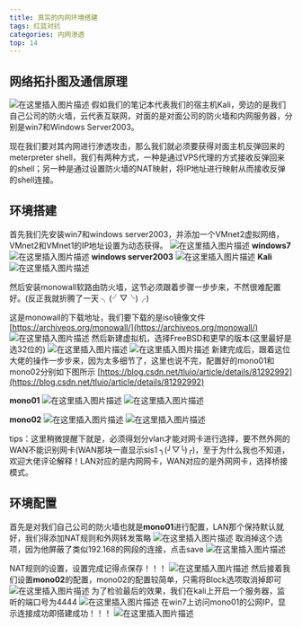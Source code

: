 ```yaml
---
title: 真实的内网环境搭建
tags: 红蓝对抗
categories: 内网渗透
top: 14
---
```

## 网络拓扑图及通信原理
![在这里插入图片描述](https://img-blog.csdnimg.cn/20210320230449202.png?x-oss-process=image/watermark,type_ZmFuZ3poZW5naGVpdGk,shadow_10,text_aHR0cHM6Ly9ibG9nLmNzZG4ubmV0L3dlaXhpbl80NTAwNzA3Mw==,size_16,color_FFFFFF,t_70)
假如我们的笔记本代表我们的宿主机Kali，旁边的是我们自己公司的防火墙，云代表互联网，对面的是对面公司的防火墙和内网服务器，分别是win7和Windows Server2003。

现在我们要对其内网进行渗透攻击，那么我们就必须要获得对面主机反弹回来的meterpreter shell，我们有两种方式，一种是通过VPS代理的方式接收反弹回来的shell；另一种是通过设置防火墙的NAT映射，将IP地址进行映射从而接收反弹的shell连接。
<!--more-->
## 环境搭建
首先我们先安装win7和windows server2003，并添加一个VMnet2虚拟网络，VMnet2和VMnet1的IP地址设置为动态获得。
![在这里插入图片描述](https://img-blog.csdnimg.cn/20210320231302827.png?x-oss-process=image/watermark,type_ZmFuZ3poZW5naGVpdGk,shadow_10,text_aHR0cHM6Ly9ibG9nLmNzZG4ubmV0L3dlaXhpbl80NTAwNzA3Mw==,size_16,color_FFFFFF,t_70)
**windows7**
![在这里插入图片描述](https://img-blog.csdnimg.cn/20210320233341719.png?x-oss-process=image/watermark,type_ZmFuZ3poZW5naGVpdGk,shadow_10,text_aHR0cHM6Ly9ibG9nLmNzZG4ubmV0L3dlaXhpbl80NTAwNzA3Mw==,size_16,color_FFFFFF,t_70)
**windows server2003**
![在这里插入图片描述](https://img-blog.csdnimg.cn/20210320233413526.png?x-oss-process=image/watermark,type_ZmFuZ3poZW5naGVpdGk,shadow_10,text_aHR0cHM6Ly9ibG9nLmNzZG4ubmV0L3dlaXhpbl80NTAwNzA3Mw==,size_16,color_FFFFFF,t_70)
**Kali**
![在这里插入图片描述](https://img-blog.csdnimg.cn/20210320233447842.png?x-oss-process=image/watermark,type_ZmFuZ3poZW5naGVpdGk,shadow_10,text_aHR0cHM6Ly9ibG9nLmNzZG4ubmV0L3dlaXhpbl80NTAwNzA3Mw==,size_16,color_FFFFFF,t_70)
<!--more-->

然后安装monowall软路由防火墙，这节必须跟着步骤一步步来，不然很难配置好。(反正我就折腾了一天 ╮(╯▽╰)╭)

这是monowall的下载地址，我们要下载的是iso镜像文件
[https://archiveos.org/monowall/](https://archiveos.org/monowall/)
![在这里插入图片描述](https://img-blog.csdnimg.cn/20210320231702299.png?x-oss-process=image/watermark,type_ZmFuZ3poZW5naGVpdGk,shadow_10,text_aHR0cHM6Ly9ibG9nLmNzZG4ubmV0L3dlaXhpbl80NTAwNzA3Mw==,size_16,color_FFFFFF,t_70)
然后新建虚拟机，选择FreeBSD和更早的版本(这里最好是选32位的)
![在这里插入图片描述](https://img-blog.csdnimg.cn/20210320231847317.png?x-oss-process=image/watermark,type_ZmFuZ3poZW5naGVpdGk,shadow_10,text_aHR0cHM6Ly9ibG9nLmNzZG4ubmV0L3dlaXhpbl80NTAwNzA3Mw==,size_16,color_FFFFFF,t_70)
![在这里插入图片描述](https://img-blog.csdnimg.cn/202103202319019.png?x-oss-process=image/watermark,type_ZmFuZ3poZW5naGVpdGk,shadow_10,text_aHR0cHM6Ly9ibG9nLmNzZG4ubmV0L3dlaXhpbl80NTAwNzA3Mw==,size_16,color_FFFFFF,t_70)
新建完成后，跟着这位大佬的操作一步步来，因为太多细节了，这里也说不完，配置好的mono01和mono02分别如下图所示
[https://blog.csdn.net/tluio/article/details/81292992](https://blog.csdn.net/tluio/article/details/81292992)

**mono01**
![在这里插入图片描述](https://img-blog.csdnimg.cn/20210320232817531.png?x-oss-process=image/watermark,type_ZmFuZ3poZW5naGVpdGk,shadow_10,text_aHR0cHM6Ly9ibG9nLmNzZG4ubmV0L3dlaXhpbl80NTAwNzA3Mw==,size_16,color_FFFFFF,t_70)
![在这里插入图片描述](https://img-blog.csdnimg.cn/20210320233238948.png?x-oss-process=image/watermark,type_ZmFuZ3poZW5naGVpdGk,shadow_10,text_aHR0cHM6Ly9ibG9nLmNzZG4ubmV0L3dlaXhpbl80NTAwNzA3Mw==,size_16,color_FFFFFF,t_70)


**mono02**
![在这里插入图片描述](https://img-blog.csdnimg.cn/20210320232851327.png?x-oss-process=image/watermark,type_ZmFuZ3poZW5naGVpdGk,shadow_10,text_aHR0cHM6Ly9ibG9nLmNzZG4ubmV0L3dlaXhpbl80NTAwNzA3Mw==,size_16,color_FFFFFF,t_70)
![在这里插入图片描述](https://img-blog.csdnimg.cn/20210320233253742.png?x-oss-process=image/watermark,type_ZmFuZ3poZW5naGVpdGk,shadow_10,text_aHR0cHM6Ly9ibG9nLmNzZG4ubmV0L3dlaXhpbl80NTAwNzA3Mw==,size_16,color_FFFFFF,t_70)

tips：这里稍微提醒下就是，必须得划分vlan才能对网卡进行选择，要不然外网的WAN不能识别网卡(WAN那块一直显示sis1 ╮(╯▽╰)╭)，至于为什么我也不知道，欢迎大佬评论解释！LAN对应的是内网网卡，WAN对应的是外网网卡，选择桥接模式。

## 环境配置
首先是对我们自己公司的防火墙也就是**mono01**进行配置，LAN那个保持默认就好，我们得添加NAT规则和外网转发策略
![在这里插入图片描述](https://img-blog.csdnimg.cn/20210320233950438.png?x-oss-process=image/watermark,type_ZmFuZ3poZW5naGVpdGk,shadow_10,text_aHR0cHM6Ly9ibG9nLmNzZG4ubmV0L3dlaXhpbl80NTAwNzA3Mw==,size_16,color_FFFFFF,t_70)
取消掉这个选项，因为他屏蔽了类似192.168的网段的连接，点击save
![在这里插入图片描述](https://img-blog.csdnimg.cn/20210320234159252.png)

NAT规则的设置，设置完成记得点保存！！！
![在这里插入图片描述](https://img-blog.csdnimg.cn/20210320234427762.png?x-oss-process=image/watermark,type_ZmFuZ3poZW5naGVpdGk,shadow_10,text_aHR0cHM6Ly9ibG9nLmNzZG4ubmV0L3dlaXhpbl80NTAwNzA3Mw==,size_16,color_FFFFFF,t_70)
然后接着我们设置**mono02**的配置，mono02的配置较简单，只需将Block选项取消掉即可
![在这里插入图片描述](https://img-blog.csdnimg.cn/20210320234644747.png?x-oss-process=image/watermark,type_ZmFuZ3poZW5naGVpdGk,shadow_10,text_aHR0cHM6Ly9ibG9nLmNzZG4ubmV0L3dlaXhpbl80NTAwNzA3Mw==,size_16,color_FFFFFF,t_70)
为了检验最后的效果，我们在kali上开启一个服务器，监听的端口号为4444
![在这里插入图片描述](https://img-blog.csdnimg.cn/20210320234947351.png)
在win7上访问mono01的公网IP，显示连接成功即搭建成功！！！
![在这里插入图片描述](https://img-blog.csdnimg.cn/20210320235029633.png?x-oss-process=image/watermark,type_ZmFuZ3poZW5naGVpdGk,shadow_10,text_aHR0cHM6Ly9ibG9nLmNzZG4ubmV0L3dlaXhpbl80NTAwNzA3Mw==,size_16,color_FFFFFF,t_70)


